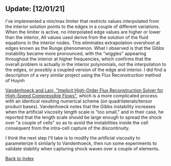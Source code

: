 ## Update: [12/01/21]

I've implemented a min/max limiter that restricts values interpolated from the
interior solution points to the edges in a couple of different variations. When the limiter is active, no interpolated
edge values are higher or lower than the interior, All values used derive from the solution of the fluid equations in
the interior nodes. This eliminates extrapolation overshoot at edges known as the Runge phenomenon. What I observed is
that the Gibbs instability became more pronounced, with the "wiggles" appearing throughout the interior at higher
frequencies, which confirms that the overall problem is actually in the interior polynomials, not the interpolation to
the edges, or possibly a coupled version of the edge and interior.
I did find a description of a very similar project using the Flux Reconstruction method of Huynh

[Vandenhoeck and Lani, "Implicit High-Order Flux Reconstruction Solver for High-Speed Compressible
Flows"](../research/flux_reconstruction/vandenhoeck-coolfluid-solver.pdf), which is a more complicated process with an
identical resulting numerical scheme (on quadrilaterals/tensor product bases). Vandenhoeck notes that the Gibbs
instability increases when the artificial viscosity length scale is "too small," and in their case, he reported that the
length scale should be large enough to spread the shock over "a couple of cells" so as to avoid the instabilities inside
the cell consequent from the intra-cell capture of the discontinuity.

I think the next step I'll take is to modify the artificial viscosity to parameterize it similarly to Vandenhoeck, then
run some experiments to validate stability when capturing shock waves over a couple of elements.


[Back to Index](../CHANGELOG-2D.md)
